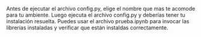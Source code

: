 Antes de ejecutar el archivo config.py, elige el nombre que mas te acomode para tu ambiente.
Luego ejecuta el archivo config.py y deberías tener tu instalación resuelta.
Puedes usar el archivo prueba.ipynb para invocar las librerías instaladas y verificar que están instaldas correctamente.